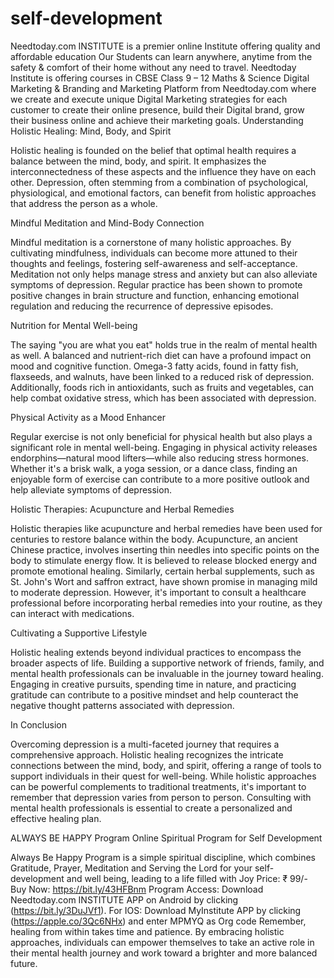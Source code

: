 # self-development
Needtoday.com INSTITUTE is a premier online Institute offering quality and affordable education Our Students can learn anywhere, anytime from the safety &amp; comfort of their home without any need to travel.
Needtoday Institute is offering courses in CBSE Class 9 – 12 Maths & Science Digital Marketing & Branding and Marketing Platform from Needtoday.com where we create and execute unique Digital Marketing strategies for each customer to create their online presence, build their Digital brand, grow their business online and achieve their marketing goals.
Understanding Holistic Healing: Mind, Body, and Spirit

Holistic healing is founded on the belief that optimal health requires a balance between the mind, body, and spirit. It emphasizes the interconnectedness of these aspects and the influence they have on each other. Depression, often stemming from a combination of psychological, physiological, and emotional factors, can benefit from holistic approaches that address the person as a whole.

Mindful Meditation and Mind-Body Connection

Mindful meditation is a cornerstone of many holistic approaches. By cultivating mindfulness, individuals can become more attuned to their thoughts and feelings, fostering self-awareness and self-acceptance. Meditation not only helps manage stress and anxiety but can also alleviate symptoms of depression. Regular practice has been shown to promote positive changes in brain structure and function, enhancing emotional regulation and reducing the recurrence of depressive episodes.

Nutrition for Mental Well-being

The saying "you are what you eat" holds true in the realm of mental health as well. A balanced and nutrient-rich diet can have a profound impact on mood and cognitive function. Omega-3 fatty acids, found in fatty fish, flaxseeds, and walnuts, have been linked to a reduced risk of depression. Additionally, foods rich in antioxidants, such as fruits and vegetables, can help combat oxidative stress, which has been associated with depression.

Physical Activity as a Mood Enhancer

Regular exercise is not only beneficial for physical health but also plays a significant role in mental well-being. Engaging in physical activity releases endorphins—natural mood lifters—while also reducing stress hormones. Whether it's a brisk walk, a yoga session, or a dance class, finding an enjoyable form of exercise can contribute to a more positive outlook and help alleviate symptoms of depression.

Holistic Therapies: Acupuncture and Herbal Remedies

Holistic therapies like acupuncture and herbal remedies have been used for centuries to restore balance within the body. Acupuncture, an ancient Chinese practice, involves inserting thin needles into specific points on the body to stimulate energy flow. It is believed to release blocked energy and promote emotional healing. Similarly, certain herbal supplements, such as St. John's Wort and saffron extract, have shown promise in managing mild to moderate depression. However, it's important to consult a healthcare professional before incorporating herbal remedies into your routine, as they can interact with medications.

Cultivating a Supportive Lifestyle

Holistic healing extends beyond individual practices to encompass the broader aspects of life. Building a supportive network of friends, family, and mental health professionals can be invaluable in the journey toward healing. Engaging in creative pursuits, spending time in nature, and practicing gratitude can contribute to a positive mindset and help counteract the negative thought patterns associated with depression.

In Conclusion

Overcoming depression is a multi-faceted journey that requires a comprehensive approach. Holistic healing recognizes the intricate connections between the mind, body, and spirit, offering a range of tools to support individuals in their quest for well-being. While holistic approaches can be powerful complements to traditional treatments, it's important to remember that depression varies from person to person. Consulting with mental health professionals is essential to create a personalized and effective healing plan.

ALWAYS BE HAPPY Program 
Online Spiritual Program for Self Development

Always Be Happy Program is a simple spiritual discipline, which combines Gratitude, Prayer, Meditation and Serving the Lord for your self-development and well being, leading to a life filled with Joy
Price: ₹ 99/-
Buy Now: https://bit.ly/43HFBnm
Program Access: 
Download Needtoday.com INSTITUTE APP on Android by clicking  (https://bit.ly/3DuJVf1). For IOS: Download MyInstitute APP by clicking (https://apple.co/3Qc6NHx) and enter MPMYQ as Org code
Remember, healing from within takes time and patience. By embracing holistic approaches, individuals can empower themselves to take an active role in their mental health journey and work toward a brighter and more balanced future.
